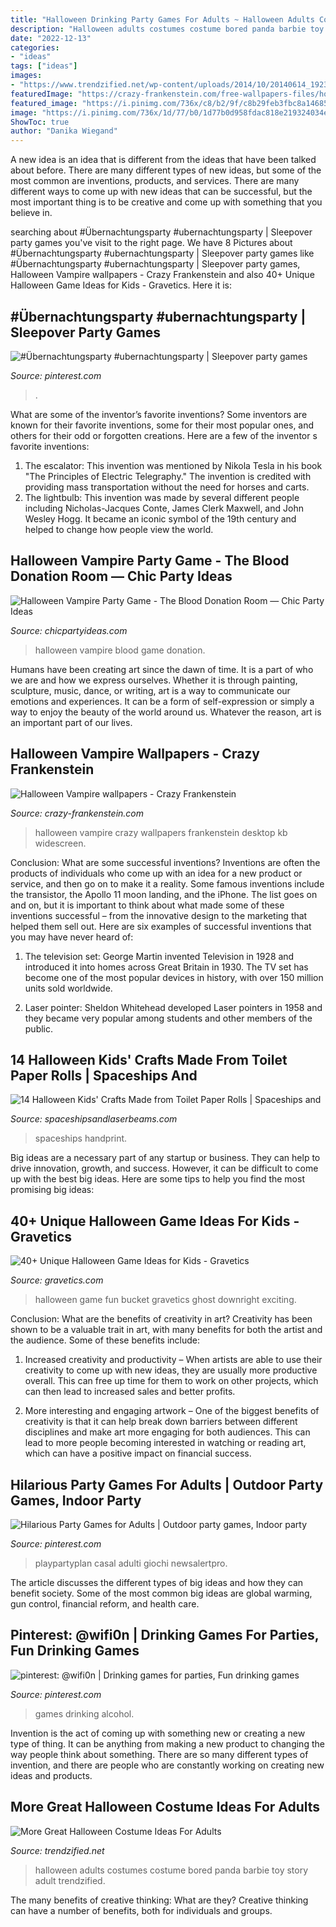 ```yaml
---
title: "Halloween Drinking Party Games For Adults ~ Halloween Adults Costumes Costume Bored Panda Barbie Toy Story Adult Trendzified"
description: "Halloween adults costumes costume bored panda barbie toy story adult trendzified"
date: "2022-12-13"
categories:
- "ideas"
tags: ["ideas"]
images:
- "https://www.trendzified.net/wp-content/uploads/2014/10/20140614_192304__880.jpg"
featuredImage: "https://crazy-frankenstein.com/free-wallpapers-files/holidays-wallpapers/halloween-vampire-wallpapers/halloween-vampire-style-wallpapers-1680x1050.jpg"
featured_image: "https://i.pinimg.com/736x/c8/b2/9f/c8b29feb3fbc8a14685646eb5686bf17.jpg"
image: "https://i.pinimg.com/736x/1d/77/b0/1d77b0d958fdac818e219324034eb4b2.jpg"
ShowToc: true
author: "Danika Wiegand"
---
```



A new idea is an idea that is different from the ideas that have been talked about before. There are many different types of new ideas, but some of the most common are inventions, products, and services. There are many different ways to come up with new ideas that can be successful, but the most important thing is to be creative and come up with something that you believe in.

	

		
searching about #Übernachtungsparty #ubernachtungsparty | Sleepover party games you've visit to the right page. We have 8 Pictures about #Übernachtungsparty #ubernachtungsparty | Sleepover party games like #Übernachtungsparty #ubernachtungsparty | Sleepover party games, Halloween Vampire wallpapers - Crazy Frankenstein and also 40+ Unique Halloween Game Ideas for Kids - Gravetics. Here it is:
		
    
## #Übernachtungsparty #ubernachtungsparty | Sleepover Party Games

<img loading=lazy src="https://i.pinimg.com/736x/1d/77/b0/1d77b0d958fdac818e219324034eb4b2.jpg" onerror="this.onerror=null;this.src='https://tse4.mm.bing.net/th?id=OIP.rXD0ny3G7URoxqmhkgZ2VwHaNL&amp;pid=15.1';" alt="#Übernachtungsparty #ubernachtungsparty | Sleepover party games">

_Source: pinterest.com_

>. 

	

What are some of the inventor’s favorite inventions?
Some inventors are known for their favorite inventions, some for their most popular ones, and others for their odd or forgotten creations. Here are a few of the inventor s favorite inventions:
1. The escalator: This invention was mentioned by Nikola Tesla in his book "The Principles of Electric Telegraphy." The invention is credited with providing mass transportation without the need for horses and carts.
2. The lightbulb: This invention was made by several different people including Nicholas-Jacques Conte, James Clerk Maxwell, and John Wesley Hogg. It became an iconic symbol of the 19th century and helped to change how people view the world.

    
## Halloween Vampire Party Game - The Blood Donation Room — Chic Party Ideas

<img loading=lazy src="https://images.squarespace-cdn.com/content/v1/52902d90e4b06ae3d2a69f57/1475707984663-XEYLEYM75T1V8MLLZGWL/ke17ZwdGBToddI8pDm48kCEhH8Lyhs62V935NtZc7PJ7gQa3H78H3Y0txjaiv_0fDoOvxcdMmMKkDsyUqMSsMWxHk725yiiHCCLfrh8O1z5QPOohDIaIeljMHgDF5CVlOqpeNLcJ80NK65_fV7S1USG4LFemgmVAratbUY0maN--vV9zGGkhkhVPv5ySB3xPEEaCUOPFMaQrUb6f8fLjUQ/Halloween+Vampire+Party+Games" onerror="this.onerror=null;this.src='https://tse4.mm.bing.net/th?id=OIP.NYkj8ERinvrC-y2YNcCc9AHaLK&amp;pid=15.1';" alt="Halloween Vampire Party Game - The Blood Donation Room — Chic Party Ideas">

_Source: chicpartyideas.com_

>halloween vampire blood game donation. 

	

Humans have been creating art since the dawn of time. It is a part of who we are and how we express ourselves. Whether it is through painting, sculpture, music, dance, or writing, art is a way to communicate our emotions and experiences. It can be a form of self-expression or simply a way to enjoy the beauty of the world around us. Whatever the reason, art is an important part of our lives.

    
## Halloween Vampire Wallpapers - Crazy Frankenstein

<img loading=lazy src="https://crazy-frankenstein.com/free-wallpapers-files/holidays-wallpapers/halloween-vampire-wallpapers/halloween-vampire-style-wallpapers-1680x1050.jpg" onerror="this.onerror=null;this.src='https://tse2.mm.bing.net/th?id=OIP.ywuu9Gmh42_G-PwG9-RIBQHaEo&amp;pid=15.1';" alt="Halloween Vampire wallpapers - Crazy Frankenstein">

_Source: crazy-frankenstein.com_

>halloween vampire crazy wallpapers frankenstein desktop kb widescreen. 

	

Conclusion: What are some successful inventions?
Inventions are often the products of individuals who come up with an idea for a new product or service, and then go on to make it a reality. Some famous inventions include the transistor, the Apollo 11 moon landing, and the iPhone. The list goes on and on, but it is important to think about what made some of these inventions successful – from the innovative design to the marketing that helped them sell out. Here are six examples of successful inventions that you may have never heard of:
1. The television set: George Martin invented Television in 1928 and introduced it into homes across Great Britain in 1930. The TV set has become one of the most popular devices in history, with over 150 million units sold worldwide.

2. Laser pointer: Sheldon Whitehead developed Laser pointers in 1958 and they became very popular among students and other members of the public.

    
## 14 Halloween Kids&#039; Crafts Made From Toilet Paper Rolls | Spaceships And

<img loading=lazy src="http://spaceshipsandlaserbeams.com/wp-content/uploads/2015/09/toilet-paper-roll-halloween-crafts.jpg" onerror="this.onerror=null;this.src='https://tse3.mm.bing.net/th?id=OIP.tAaxYpZNXhfi0aqQ3pPqMwHaLH&amp;pid=15.1';" alt="14 Halloween Kids&#039; Crafts Made from Toilet Paper Rolls | Spaceships and">

_Source: spaceshipsandlaserbeams.com_

>spaceships handprint. 

	

Big ideas are a necessary part of any startup or business. They can help to drive innovation, growth, and success. However, it can be difficult to come up with the best big ideas. Here are some tips to help you find the most promising big ideas: 

    
## 40+ Unique Halloween Game Ideas For Kids - Gravetics

<img loading=lazy src="https://www.gravetics.com/wp-content/uploads/2017/07/Halloween-Bucket-Game.jpg" onerror="this.onerror=null;this.src='https://tse2.mm.bing.net/th?id=OIP.fxmOuZj-M78MkDG-VxqKmQHaKY&amp;pid=15.1';" alt="40+ Unique Halloween Game Ideas for Kids - Gravetics">

_Source: gravetics.com_

>halloween game fun bucket gravetics ghost downright exciting. 

	

Conclusion: What are the benefits of creativity in art?
Creativity has been shown to be a valuable trait in art, with many benefits for both the artist and the audience. Some of these benefits include:
1. Increased creativity and productivity – When artists are able to use their creativity to come up with new ideas, they are usually more productive overall. This can free up time for them to work on other projects, which can then lead to increased sales and better profits.

2. More interesting and engaging artwork – One of the biggest benefits of creativity is that it can help break down barriers between different disciplines and make art more engaging for both audiences. This can lead to more people becoming interested in watching or reading art, which can have a positive impact on financial success.


    
## Hilarious Party Games For Adults | Outdoor Party Games, Indoor Party

<img loading=lazy src="https://i.pinimg.com/736x/17/ae/1f/17ae1fce6ad0c62dd49faeb68ed1a4ce.jpg" onerror="this.onerror=null;this.src='https://tse1.mm.bing.net/th?id=OIP.6KlcJPWwOuHSx7rpVBynHQHaOa&amp;pid=15.1';" alt="Hilarious Party Games for Adults | Outdoor party games, Indoor party">

_Source: pinterest.com_

>playpartyplan casal adulti giochi newsalertpro. 

	

The article discusses the different types of big ideas and how they can benefit society. Some of the most common big ideas are global warming, gun control, financial reform, and health care.

    
## Pinterest: @wifi0n | Drinking Games For Parties, Fun Drinking Games

<img loading=lazy src="https://i.pinimg.com/736x/c8/b2/9f/c8b29feb3fbc8a14685646eb5686bf17.jpg" onerror="this.onerror=null;this.src='https://tse3.mm.bing.net/th?id=OIP.j1m5MQpy0hqUCLOSkwy4QQAAAA&amp;pid=15.1';" alt="pinterest: @wifi0n | Drinking games for parties, Fun drinking games">

_Source: pinterest.com_

>games drinking alcohol. 

	

Invention is the act of coming up with something new or creating a new type of thing. It can be anything from making a new product to changing the way people think about something. There are so many different types of invention, and there are people who are constantly working on creating new ideas and products.

    
## More Great Halloween Costume Ideas For Adults

<img loading=lazy src="https://www.trendzified.net/wp-content/uploads/2014/10/20140614_192304__880.jpg" onerror="this.onerror=null;this.src='https://tse2.mm.bing.net/th?id=OIP.2sOPFmNsFw2Ok6yFEPjCFAHaJ3&amp;pid=15.1';" alt="More Great Halloween Costume Ideas For Adults">

_Source: trendzified.net_

>halloween adults costumes costume bored panda barbie toy story adult trendzified. 

	

The many benefits of creative thinking: What are they?
Creative thinking can have a number of benefits, both for individuals and groups.

